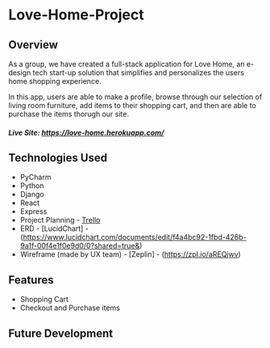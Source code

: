 # Love-Home-Project

## Overview

As a group, we have created a full-stack application for Love Home, an e-design tech start-up solution that simplifies and personalizes the users home shopping experience. 

In this app, users are able to make a profile, browse through our selection of living room furniture, add items to their shopping cart, and then are able to purchase the items thorugh our site. 

##### Live Site: https://love-home.herokuapp.com/

## Technologies Used

* PyCharm
* Python
* Django
* React
* Express
* Project Planning - [Trello](https://trello.com/b/Y4XWys3x/project-4-love-home)
* ERD - [LucidChart] - (https://www.lucidchart.com/documents/edit/f4a4bc92-1fbd-426b-9a1f-00f4e1f0e9d0/0?shared=true&)
* Wireframe (made by UX team) - [Zeplin] - (https://zpl.io/aREQjwv)

## Features

* Shopping Cart 
* Checkout and Purchase items

## Future Development

